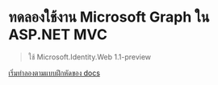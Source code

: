 
# ทดลองใช้งาน Microsoft Graph ใน ASP.NET MVC

> ใช้ Microsoft.Identity.Web 1.1-preview

[เริ่มทำลองตามแบบฝึกหัดของ docs](https://docs.microsoft.com/en-us/graph/tutorials/aspnet-core)